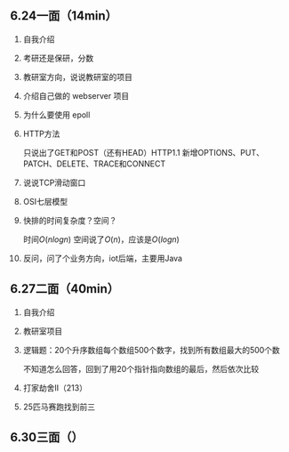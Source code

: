 ## 6.24一面（14min）



1. 自我介绍

2. 考研还是保研，分数

3. 教研室方向，说说教研室的项目

4. 介绍自己做的 webserver 项目

5. 为什么要使用 epoll

6. HTTP方法  

    只说出了GET和POST（还有HEAD）HTTP1.1 新增OPTIONS、PUT、PATCH、DELETE、TRACE和CONNECT

7. 说说TCP滑动窗口

8. OSI七层模型

9. 快排的时间复杂度？空间？

    时间$O(nlogn)$ 空间说了$O(n)$，应该是$O(logn)$

10. 反问，问了个业务方向，iot后端，主要用Java

## 6.27二面（40min）

1. 自我介绍

2. 教研室项目

3. 逻辑题：20个升序数组每个数组500个数字，找到所有数组最大的500个数

    不知道怎么回答，回到了用20个指针指向数组的最后，然后依次比较

4. 打家劫舍II（213）

5. 25匹马赛跑找到前三

## 6.30三面（）

